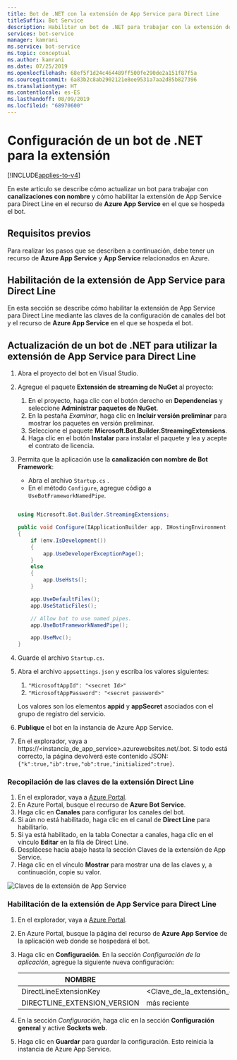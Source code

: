 ```yaml
---
title: Bot de .NET con la extensión de App Service para Direct Line
titleSuffix: Bot Service
description: Habilitar un bot de .NET para trabajar con la extensión de App Service para Direct Line
services: bot-service
manager: kamrani
ms.service: bot-service
ms.topic: conceptual
ms.author: kamrani
ms.date: 07/25/2019
ms.openlocfilehash: 68ef5f1d24c464489ff500fe290de2a151f87f5a
ms.sourcegitcommit: 6a83b2c8ab2902121e8ee9531a7aa2d85b827396
ms.translationtype: HT
ms.contentlocale: es-ES
ms.lasthandoff: 08/09/2019
ms.locfileid: "68970600"
---
```

# <a name="configure-net-bot-for-extension"></a>Configuración de un bot de .NET para la extensión

[!INCLUDE[applies-to-v4](includes/applies-to.md)]

En este artículo se describe cómo actualizar un bot para trabajar con **canalizaciones con nombre** y cómo habilitar la extensión de App Service para Direct Line en el recurso de **Azure App Service** en el que se hospeda el bot.  

## <a name="prerequisites"></a>Requisitos previos

Para realizar los pasos que se describen a continuación, debe tener un recurso de **Azure App Service** y **App Service** relacionados en Azure.

## <a name="enable-direct-line-app-service-extension"></a>Habilitación de la extensión de App Service para Direct Line

En esta sección se describe cómo habilitar la extensión de App Service para Direct Line mediante las claves de la configuración de canales del bot y el recurso de **Azure App Service** en el que se hospeda el bot.

## <a name="update-net-bot-to-use-direct-line-app-service-extension"></a>Actualización de un bot de .NET para utilizar la extensión de App Service para Direct Line

1. Abra el proyecto del bot en Visual Studio.
1. Agregue el paquete **Extensión de streaming de NuGet** al proyecto:
    1. En el proyecto, haga clic con el botón derecho en **Dependencias** y seleccione **Administrar paquetes de NuGet**.
    1. En la pestaña *Examinar*, haga clic en **Incluir versión preliminar** para mostrar los paquetes en versión preliminar.
    1. Seleccione el paquete **Microsoft.Bot.Builder.StreamingExtensions**.
    1. Haga clic en el botón **Instalar** para instalar el paquete y lea y acepte el contrato de licencia.
1. Permita que la aplicación use la **canalización con nombre de Bot Framework**:
    - Abra el archivo `Startup.cs` .
    - En el método ``Configure``, agregue código a ``UseBotFrameworkNamedPipe``.

    ```csharp

    using Microsoft.Bot.Builder.StreamingExtensions;

    public void Configure(IApplicationBuilder app, IHostingEnvironment env)
    {
        if (env.IsDevelopment())
        {
            app.UseDeveloperExceptionPage();
        }
        else
        {
            app.UseHsts();
        }

        app.UseDefaultFiles();
        app.UseStaticFiles();

        // Allow bot to use named pipes.
        app.UseBotFrameworkNamedPipe();

        app.UseMvc();
    }
    ```

1. Guarde el archivo `Startup.cs`.
1. Abra el archivo `appsettings.json` y escriba los valores siguientes:
    1. `"MicrosoftAppId": "<secret Id>"`
    1. `"MicrosoftAppPassword": "<secret password>"`

    Los valores son los elementos **appid** y **appSecret** asociados con el grupo de registro del servicio.

1. **Publique** el bot en la instancia de Azure App Service.
1. En el explorador, vaya a https://<instancia_de_app_service>.azurewebsites.net/.bot. Si todo está correcto, la página devolverá este contenido JSON: `{"k":true,"ib":true,"ob":true,"initialized":true}`.

### <a name="gather-your-direct-line-extension-keys"></a>Recopilación de las claves de la extensión Direct Line

1. En el explorador, vaya a [Azure Portal](https://portal.azure.com/).
1. En Azure Portal, busque el recurso de **Azure Bot Service**.
1. Haga clic en **Canales** para configurar los canales del bot.
1. Si aún no está habilitado, haga clic en el canal de **Direct Line** para habilitarlo. 
1. Si ya está habilitado, en la tabla Conectar a canales, haga clic en el vínculo **Editar** en la fila de Direct Line.
1. Desplácese hacia abajo hasta la sección Claves de la extensión de App Service. 
1. Haga clic en el vínculo **Mostrar** para mostrar una de las claves y, a continuación, copie su valor.

![Claves de la extensión de App Service](./media/channels/direct-line-extension-extension-keys.png)

### <a name="enable-the-direct-line-app-service-extension"></a>Habilitación de la extensión de App Service para Direct Line

1. En el explorador, vaya a [Azure Portal](https://portal.azure.com/).
1. En Azure Portal, busque la página del recurso de **Azure App Service** de la aplicación web donde se hospedará el bot.
1. Haga clic en **Configuración**. En la sección *Configuración de la aplicación*, agregue la siguiente nueva configuración:

    |NOMBRE|Valor|
    |---|---|
    |DirectLineExtensionKey|<Clave_de_la_extensión_de_App_Service_de_la_seccion_1>|
    |DIRECTLINE_EXTENSION_VERSION|más reciente|

1. En la sección *Configuración*, haga clic en la sección **Configuración general** y active **Sockets web**.
1. Haga clic en **Guardar** para guardar la configuración. Esto reinicia la instancia de Azure App Service.

